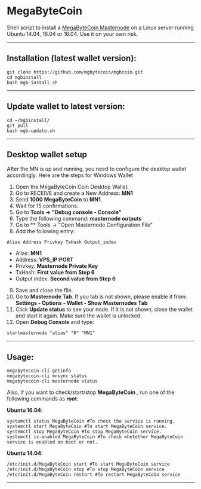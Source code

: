 # MegaByteCoin
Shell script to install a [MegaByteCoin Masternode](https://www.megabytecoin.org/) on a Linux server running Ubuntu 14.04, 16.04 or 18.04. Use it on your own risk.

***
## Installation (latest wallet version):
```
git clone https://github.com/mgbytecoin/mgbcoin.git
cd mgbinstall
bash mgb-install.sh
```
***
## Update wallet to latest version:
```
cd ~/mgbinstall/
git pull
bash mgb-update.sh
```
***

## Desktop wallet setup

After the MN is up and running, you need to configure the desktop wallet accordingly. Here are the steps for Windows Wallet
1. Open the MegaByteCoin Coin Desktop Wallet.
2. Go to RECEIVE and create a New Address: **MN1**
3. Send **1000** **MegaByteCoin** to **MN1**.
4. Wait for 15 confirmations.
5. Go to **Tools -> "Debug console - Console"**
6. Type the following command: **masternode outputs**
7. Go to  ** Tools -> "Open Masternode Configuration File"
8. Add the following entry:
```
Alias Address Privkey TxHash Output_index
```
* Alias: **MN1**
* Address: **VPS_IP:PORT**
* Privkey: **Masternode Private Key**
* TxHash: **First value from Step 6**
* Output index:  **Second value from Step 6**
9. Save and close the file.
10. Go to **Masternode Tab**. If you tab is not shown, please enable it from: **Settings - Options - Wallet - Show Masternodes Tab**
11. Click **Update status** to see your node. If it is not shown, close the wallet and start it again. Make sure the wallet is unlocked.
12. Open **Debug Console** and type:
```
startmasternode "alias" "0" "MN1"
```
***

## Usage:
```
megabytecoin-cli getinfo
megabytecoin-cli mnsync status
megabytecoin-cli masternode status
```
Also, if you want to check/start/stop **MegaByteCoin** , run one of the following commands as **root**:

**Ubuntu 16.04**:
```
systemctl status MegaByteCoin #To check the service is running.
systemctl start MegaByteCoin #To start MegaByteCoin service.
systemctl stop MegaByteCoin #To stop MegaByteCoin service.
systemctl is-enabled MegaByteCoin #To check whetether MegaByteCoin service is enabled on boot or not.
```
**Ubuntu 14.04**:  
```
/etc/init.d/MegaByteCoin start #To start MegaByteCoin service
/etc/init.d/MegaByteCoin stop #To stop MegaByteCoin service
/etc/init.d/MegaByteCoin restart #To restart MegaByteCoin service
```
***
